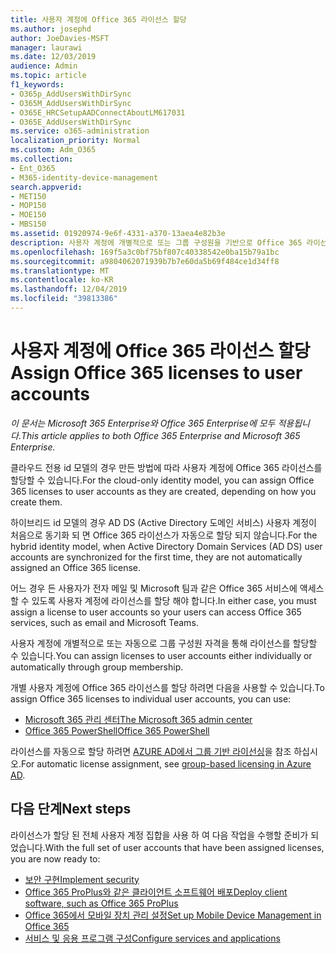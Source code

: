 ```yaml
---
title: 사용자 계정에 Office 365 라이선스 할당
ms.author: josephd
author: JoeDavies-MSFT
manager: laurawi
ms.date: 12/03/2019
audience: Admin
ms.topic: article
f1_keywords:
- O365p_AddUsersWithDirSync
- O365M_AddUsersWithDirSync
- O365E_HRCSetupAADConnectAboutLM617031
- O365E_AddUsersWithDirSync
ms.service: o365-administration
localization_priority: Normal
ms.custom: Adm_O365
ms.collection:
- Ent_O365
- M365-identity-device-management
search.appverid:
- MET150
- MOP150
- MOE150
- MBS150
ms.assetid: 01920974-9e6f-4331-a370-13aea4e82b3e
description: 사용자 계정에 개별적으로 또는 그룹 구성원을 기반으로 Office 365 라이선스를 할당 하는 방법에 대해 설명 합니다.
ms.openlocfilehash: 169f5a3c0bf75bf807c40338542e0ba15b79a1bc
ms.sourcegitcommit: a9804062071939b7b7e60da5b69f484ce1d34ff8
ms.translationtype: MT
ms.contentlocale: ko-KR
ms.lasthandoff: 12/04/2019
ms.locfileid: "39813386"
---
```

# <a name="assign-office-365-licenses-to-user-accounts"></a><span data-ttu-id="bb6b6-103">사용자 계정에 Office 365 라이선스 할당</span><span class="sxs-lookup"><span data-stu-id="bb6b6-103">Assign Office 365 licenses to user accounts</span></span>

<span data-ttu-id="bb6b6-104">*이 문서는 Microsoft 365 Enterprise와 Office 365 Enterprise에 모두 적용됩니다.*</span><span class="sxs-lookup"><span data-stu-id="bb6b6-104">*This article applies to both Office 365 Enterprise and Microsoft 365 Enterprise.*</span></span>

<span data-ttu-id="bb6b6-105">클라우드 전용 id 모델의 경우 만든 방법에 따라 사용자 계정에 Office 365 라이선스를 할당할 수 있습니다.</span><span class="sxs-lookup"><span data-stu-id="bb6b6-105">For the cloud-only identity model, you can assign Office 365 licenses to user accounts as they are created, depending on how you create them.</span></span>

<span data-ttu-id="bb6b6-106">하이브리드 id 모델의 경우 AD DS (Active Directory 도메인 서비스) 사용자 계정이 처음으로 동기화 되 면 Office 365 라이선스가 자동으로 할당 되지 않습니다.</span><span class="sxs-lookup"><span data-stu-id="bb6b6-106">For the hybrid identity model, when Active Directory Domain Services (AD DS) user accounts are synchronized for the first time, they are not automatically assigned an Office 365 license.</span></span>

<span data-ttu-id="bb6b6-107">어느 경우 든 사용자가 전자 메일 및 Microsoft 팀과 같은 Office 365 서비스에 액세스할 수 있도록 사용자 계정에 라이선스를 할당 해야 합니다.</span><span class="sxs-lookup"><span data-stu-id="bb6b6-107">In either case, you must assign a license to user accounts so your users can access Office 365 services, such as email and Microsoft Teams.</span></span>

<span data-ttu-id="bb6b6-108">사용자 계정에 개별적으로 또는 자동으로 그룹 구성원 자격을 통해 라이선스를 할당할 수 있습니다.</span><span class="sxs-lookup"><span data-stu-id="bb6b6-108">You can assign licenses to user accounts either individually or automatically through group membership.</span></span>

<span data-ttu-id="bb6b6-109">개별 사용자 계정에 Office 365 라이선스를 할당 하려면 다음을 사용할 수 있습니다.</span><span class="sxs-lookup"><span data-stu-id="bb6b6-109">To assign Office 365 licenses to individual user accounts, you can use:</span></span>

- [<span data-ttu-id="bb6b6-110">Microsoft 365 관리 센터</span><span class="sxs-lookup"><span data-stu-id="bb6b6-110">The Microsoft 365 admin center</span></span>](https://docs.microsoft.com/office365/admin/subscriptions-and-billing/assign-licenses-to-users)
- [<span data-ttu-id="bb6b6-111">Office 365 PowerShell</span><span class="sxs-lookup"><span data-stu-id="bb6b6-111">Office 365 PowerShell</span></span>](https://docs.microsoft.com/office365/enterprise/powershell/assign-licenses-to-user-accounts-with-office-365-powershell)

<span data-ttu-id="bb6b6-112">라이선스를 자동으로 할당 하려면 [AZURE AD에서 그룹 기반 라이선싱](https://docs.microsoft.com/azure/active-directory/fundamentals/active-directory-licensing-whatis-azure-portal)을 참조 하십시오.</span><span class="sxs-lookup"><span data-stu-id="bb6b6-112">For automatic license assignment, see [group-based licensing in Azure AD](https://docs.microsoft.com/azure/active-directory/fundamentals/active-directory-licensing-whatis-azure-portal).</span></span>

## <a name="next-steps"></a><span data-ttu-id="bb6b6-113">다음 단계</span><span class="sxs-lookup"><span data-stu-id="bb6b6-113">Next steps</span></span>

<span data-ttu-id="bb6b6-114">라이선스가 할당 된 전체 사용자 계정 집합을 사용 하 여 다음 작업을 수행할 준비가 되었습니다.</span><span class="sxs-lookup"><span data-stu-id="bb6b6-114">With the full set of user accounts that have been assigned licenses, you are now ready to:</span></span>

- [<span data-ttu-id="bb6b6-115">보안 구현</span><span class="sxs-lookup"><span data-stu-id="bb6b6-115">Implement security</span></span>](https://docs.microsoft.com/microsoft-365/security/office-365-security/security-roadmap)
- [<span data-ttu-id="bb6b6-116">Office 365 ProPlus와 같은 클라이언트 소프트웨어 배포</span><span class="sxs-lookup"><span data-stu-id="bb6b6-116">Deploy client software, such as Office 365 ProPlus</span></span>](https://docs.microsoft.com/DeployOffice/deployment-guide-for-office-365-proplus)
- [<span data-ttu-id="bb6b6-117">Office 365에서 모바일 장치 관리 설정</span><span class="sxs-lookup"><span data-stu-id="bb6b6-117">Set up Mobile Device Management in Office 365</span></span>](https://support.office.com/article/set-up-mobile-device-management-mdm-in-office-365-dd892318-bc44-4eb1-af00-9db5430be3cd)
- [<span data-ttu-id="bb6b6-118">서비스 및 응용 프로그램 구성</span><span class="sxs-lookup"><span data-stu-id="bb6b6-118">Configure services and applications</span></span>](configure-services-and-applications.md)
